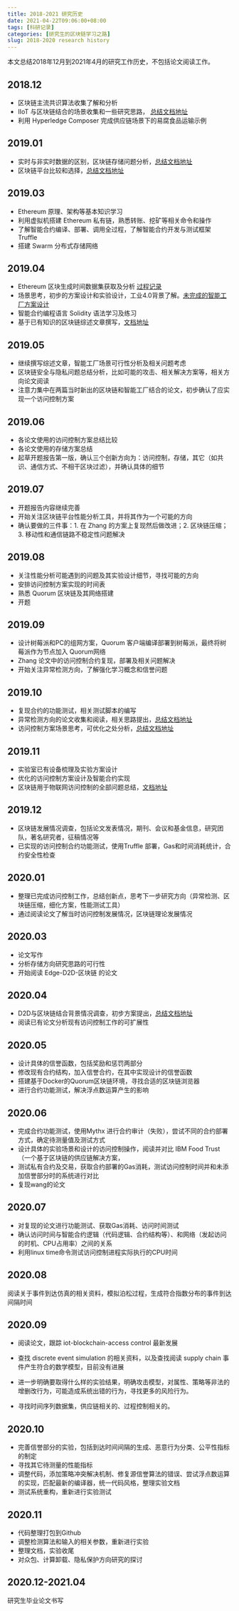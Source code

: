 ```yaml
---
title: 2018-2021 研究历史
date: 2021-04-22T09:06:00+08:00
tags: [科研记录]
categories: [研究生的区块链学习之路]
slug: 2018-2020 research history
---
```


本文总结2018年12月到2021年4月的研究工作历史，不包括论文阅读工作。

## 2018.12

- 区块链主流共识算法收集了解和分析
- IIoT 与区块链结合的场景收集和一些研究思路， [总结文档地址](https://shuzang.github.io/blockchain-for-iot/)
- 利用 Hyperledge Composer 完成供应链场景下的易腐食品运输示例

## 2019.01

- 实时与非实时数据的区别，区块链存储问题分析，[总结文档地址](https://shuzang.github.io/data-storage-in-blockchain/)
- 区块链平台比较和选择，[总结文档地址](https://shuzang.github.io/blockchain-platform-compare-and-select/)

## 2019.03

- Ethereum 原理、架构等基本知识学习
- 利用虚拟机搭建 Ethereum 私有链，熟悉转账、挖矿等相关命令和操作
- 了解智能合约编译、部署、调用全过程，了解智能合约开发与测试框架 Truffle
- 搭建 Swarm 分布式存储网络

## 2019.04

- Ethereum 区块生成时间数据集获取及分析 [过程记录](https://shuzang.github.io/extract-the-block-generation-time-of-ethereum/)
- 场景思考，初步的方案设计和实验设计，工业4.0背景了解。[未完成的智能工厂方案设计](https://shuzang.github.io/blockchain-for-smart-factory/)
- 智能合约编程语言 Solidity 语法学习及练习
- 基于已有知识的区块链综述文章撰写，[文档地址](https://shuzang.github.io/blockchain-for-iot/iiota-smart-factory-case-study/)

## 2019.05

- 继续撰写综述文章，智能工厂场景可行性分析及相关问题考虑
- 区块链安全与隐私问题总结分析，比如可能的攻击、相关解决方案等，相关方向论文阅读
- 注意力集中在两篇当时新出的区块链和智能工厂结合的论文，初步确认了应实现一个访问控制方案

## 2019.06

- 各论文使用的访问控制方案总结比较
- 各论文使用的存储方案总结
- 起草开题报告第一版，确认三个创新方向为：访问控制，存储，其它（如共识、通信方式、不相干区块过滤），并确认具体的细节

## 2019.07

- 开题报告内容继续完善
- 开始关注区块链平台性能分析工具，并将其作为一个可能的方向
- 确认要做的三件事：1. 在 Zhang 的方案上复现然后做改进；2. 区块链压缩；3. 移动性和通信链路不稳定性问题解决

## 2019.08

- 关注性能分析可能遇到的问题及其实验设计细节，寻找可能的方向
- 安排访问控制方案实现的时间表
- 熟悉 Quorum 区块链及其网络搭建
- 开题

## 2019.09

- 设计树莓派和PC的组网方案，Quorum 客户端编译部署到树莓派，最终将树莓派作为节点加入 Quorum网络
- Zhang 论文中的访问控制合约复现，部署及相关问题解决
- 开始关注异常检测方向，了解强化学习概念和信誉问题

## 2019.10

- 复现合约的功能测试，相关测试脚本的编写
- 异常检测方向的论文收集和阅读，相关思路提出，[总结文档地址](https://shuzang.github.io/blockchain-and-anomaly-detection/)
- 访问控制方案场景思考，可优化之处分析，[总结文档地址](https://shuzang.github.io/idea-design-and-optimization-of-smart-contract-based-access-control-scheme/)

## 2019.11

- 实验室已有设备梳理及实验方案设计
- 优化的访问控制方案设计及智能合约实现
- 区块链用于物联网访问控制的全部问题总结，[文档地址](https://shuzang.github.io/blockchain-based-access-control-for-iot/)

## 2019.12

- 区块链发展情况调查，包括论文发表情况，期刊、会议和基金信息，研究团队，著名研究者，征稿情况等
- 已实现的访问控制合约功能测试，使用Truffle 部署，Gas和时间消耗统计，合约安全性检查

## 2020.01

- 整理已完成访问控制工作，总结创新点，思考下一步研究方向（异常检测、区块链压缩，细化方案，性能测试工具）
- 通过阅读论文了解当时访问控制发展情况，区块链理论发展情况

## 2020.03

- 论文写作
- 分析存储方向研究思路的可行性
- 开始阅读 Edge-D2D-区块链 的论文

## 2020.04

- D2D与区块链结合背景情况调查，初步方案提出，[总结文档地址](https://shuzang.github.io/blockchain-for-d2d-cache-or-computing-offload/)
- 阅读已有论文分析现有访问控制工作的可扩展性

## 2020.05

- 设计具体的信誉函数，包括奖励和惩罚两部分
- 修改现有合约结构，加入信誉合约，在其中实现设计的信誉函数
- 搭建基于Docker的Quorum区块链环境，寻找合适的区块链浏览器
- 进行合约功能测试，解决浮点数运算产生的影响

## 2020.06

- 完成合约功能测试，使用Mythx 进行合约审计（失败），尝试不同的合约部署方式，确定待测量值及测试方式
- 设计具体的实验场景和设计的访问控制操作，阅读并对比 IBM Food Trust（一个基于区块链的供应链解决方案，
- 测试私有合约及交易，获取合约部署的Gas消耗，测试访问控制时间并和未添加信誉部分时的系统进行对比
- 复现wang的论文

## 2020.07

- 对复现的论文进行功能测试、获取Gas消耗、访问时间测试
- 确认访问时间与智能合约逻辑（代码逻辑、合约结构等）、和网络（发起访问的时机、CPU占用率）之间的关系
- 利用linux time命令测试访问控制进程实际执行的CPU时间

## 2020.08

阅读关于事件到达仿真的相关资料，模拟泊松过程，生成符合指数分布的事件到达间隔时间

## 2020.09

- 阅读论文，跟踪 iot-blockchain-access control 最新发展
- 查找 discrete event simulation 的相关资料，以及查找阅读 supply chain 事件产生符合的数学模型，目前没有进展

- 进一步明确要取得什么样的实验结果，明确攻击模型，对属性、策略等非法的增删改行为，可能造成系统出错的行为，寻找更多的风险行为。
- 寻找时间序列数据集，供应链相关的、过程控制相关的。

## 2020.10

- 完善信誉部分的实验，包括到达时间间隔的生成、恶意行为分类、公平性指标的制定
- 寻找其它待测量的性能指标
- 调整代码，添加策略冲突解决机制、修复源信誉算法的错误、尝试浮点数运算的实现，匹配最新的编译器，统一代码风格，整理实验文档
- 测试系统重构，重新进行实验测试

## 2020.11

- 代码整理打包到Github
- 调整检测算法和输入的相关参数，重新进行实验
- 整理文档，实验收尾
- 对众包、计算卸载、隐私保护方向研究的探讨

## 2020.12-2021.04

研究生毕业论文书写